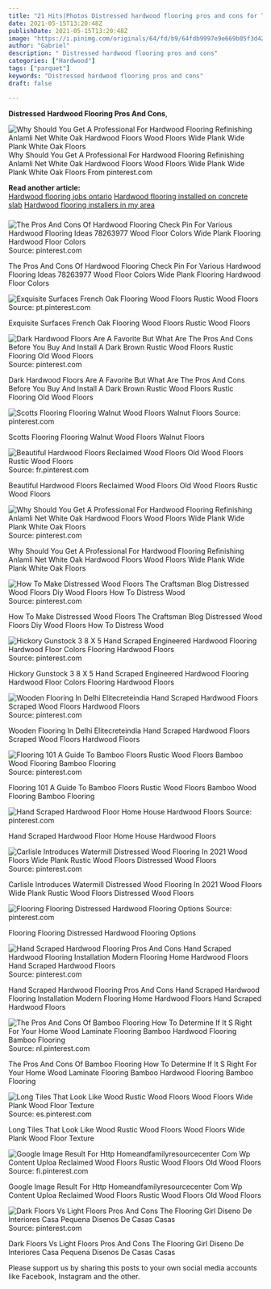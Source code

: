```yaml
---
title: "21 Hits|Photos Distressed hardwood flooring pros and cons for Types of Floor"
date: 2021-05-15T13:20:48Z
publishDate: 2021-05-15T13:20:48Z
image: "https://i.pinimg.com/originals/64/fd/b9/64fdb9997e9e669b05f3d42395dc03f6.jpg"
author: "Gabriel"
description: " Distressed hardwood flooring pros and cons"
categories: ["Hardwood"]
tags: ["parquet"]
keywords: "Distressed hardwood flooring pros and cons"
draft: false

---
```

<!-- Head tag Code -->
**Distressed Hardwood Flooring Pros And Cons**, 

![Why Should You Get A Professional For Hardwood Flooring Refinishing Anlamli Net White Oak Hardwood Floors Wood Floors Wide Plank Wide Plank White Oak Floors](https://i.pinimg.com/originals/d0/0f/a5/d00fa5333f43a4853f0bd6690bd2a77f.jpg "Why Should You Get A Professional For Hardwood Flooring Refinishing Anlamli Net White Oak Hardwood Floors Wood Floors Wide Plank Wide Plank White Oak Floors")
Why Should You Get A Professional For Hardwood Flooring Refinishing Anlamli Net White Oak Hardwood Floors Wood Floors Wide Plank Wide Plank White Oak Floors From pinterest.com

**Read another article:**  
[Hardwood flooring jobs ontario](/hardwood-flooring-jobs-ontario/)
[Hardwood flooring installed on concrete slab](/hardwood-flooring-installed-on-concrete-slab/)
[Hardwood flooring installers in my area](/hardwood-flooring-installers-in-my-area/)




### 

 


![The Pros And Cons Of Hardwood Flooring Check Pin For Various Hardwood Flooring Ideas 78263977 Wood Floor Colors Wide Plank Flooring Hardwood Floor Colors](https://i.pinimg.com/474x/d6/ae/2b/d6ae2bfcc882baa8c6773f99bd553f01.jpg "The Pros And Cons Of Hardwood Flooring Check Pin For Various Hardwood Flooring Ideas 78263977 Wood Floor Colors Wide Plank Flooring Hardwood Floor Colors")
Source: pinterest.com

The Pros And Cons Of Hardwood Flooring Check Pin For Various Hardwood Flooring Ideas 78263977 Wood Floor Colors Wide Plank Flooring Hardwood Floor Colors  

![Exquisite Surfaces French Oak Flooring Wood Floors Rustic Wood Floors](https://i.pinimg.com/originals/fa/31/4b/fa314b26989bc6916a875d7fbb2ce2fe.jpg "Exquisite Surfaces French Oak Flooring Wood Floors Rustic Wood Floors")
Source: pt.pinterest.com

Exquisite Surfaces French Oak Flooring Wood Floors Rustic Wood Floors  

![Dark Hardwood Floors Are A Favorite But What Are The Pros And Cons Before You Buy And Install A Dark Brown Rustic Wood Floors Rustic Flooring Old Wood Floors](https://i.pinimg.com/564x/2a/97/93/2a979375a8be0821bb82d84665728684.jpg "Dark Hardwood Floors Are A Favorite But What Are The Pros And Cons Before You Buy And Install A Dark Brown Rustic Wood Floors Rustic Flooring Old Wood Floors")
Source: pinterest.com

Dark Hardwood Floors Are A Favorite But What Are The Pros And Cons Before You Buy And Install A Dark Brown Rustic Wood Floors Rustic Flooring Old Wood Floors  

![Scotts Flooring Flooring Walnut Wood Floors Walnut Floors](https://i.pinimg.com/originals/61/98/5e/61985edaf35c0d34a50b684fdd631b19.jpg "Scotts Flooring Flooring Walnut Wood Floors Walnut Floors")
Source: pinterest.com

Scotts Flooring Flooring Walnut Wood Floors Walnut Floors  

![Beautiful Hardwood Floors Reclaimed Wood Floors Old Wood Floors Rustic Wood Floors](https://i.pinimg.com/474x/39/b9/5b/39b95bd4893f7babb00be3732c81a8e3--reclaimed-wood-floors-distressed-hardwood-floors.jpg "Beautiful Hardwood Floors Reclaimed Wood Floors Old Wood Floors Rustic Wood Floors")
Source: fr.pinterest.com

Beautiful Hardwood Floors Reclaimed Wood Floors Old Wood Floors Rustic Wood Floors  

![Why Should You Get A Professional For Hardwood Flooring Refinishing Anlamli Net White Oak Hardwood Floors Wood Floors Wide Plank Wide Plank White Oak Floors](https://i.pinimg.com/originals/d0/0f/a5/d00fa5333f43a4853f0bd6690bd2a77f.jpg "Why Should You Get A Professional For Hardwood Flooring Refinishing Anlamli Net White Oak Hardwood Floors Wood Floors Wide Plank Wide Plank White Oak Floors")
Source: pinterest.com

Why Should You Get A Professional For Hardwood Flooring Refinishing Anlamli Net White Oak Hardwood Floors Wood Floors Wide Plank Wide Plank White Oak Floors  

![How To Make Distressed Wood Floors The Craftsman Blog Distressed Wood Floors Diy Wood Floors How To Distress Wood](https://i.pinimg.com/originals/43/e9/36/43e93676efd41199446321896d805b86.jpg "How To Make Distressed Wood Floors The Craftsman Blog Distressed Wood Floors Diy Wood Floors How To Distress Wood")
Source: pinterest.com

How To Make Distressed Wood Floors The Craftsman Blog Distressed Wood Floors Diy Wood Floors How To Distress Wood  

![Hickory Gunstock 3 8 X 5 Hand Scraped Engineered Hardwood Flooring Hardwood Floor Colors Flooring Hardwood Floors](https://i.pinimg.com/564x/c3/c9/13/c3c91340f8afbef39fd177ef80336cb2--engineered-hardwood-flooring-hardwood-floors.jpg "Hickory Gunstock 3 8 X 5 Hand Scraped Engineered Hardwood Flooring Hardwood Floor Colors Flooring Hardwood Floors")
Source: pinterest.com

Hickory Gunstock 3 8 X 5 Hand Scraped Engineered Hardwood Flooring Hardwood Floor Colors Flooring Hardwood Floors  

![Wooden Flooring In Delhi Elitecreteindia Hand Scraped Hardwood Floors Scraped Wood Floors Hardwood Floors](https://i.pinimg.com/originals/11/9d/ee/119deef2be8c8529bb51cfb4e087ccb7.png "Wooden Flooring In Delhi Elitecreteindia Hand Scraped Hardwood Floors Scraped Wood Floors Hardwood Floors")
Source: pinterest.com

Wooden Flooring In Delhi Elitecreteindia Hand Scraped Hardwood Floors Scraped Wood Floors Hardwood Floors  

![Flooring 101 A Guide To Bamboo Floors Rustic Wood Floors Bamboo Wood Flooring Bamboo Flooring](https://i.pinimg.com/originals/af/23/ab/af23ab0b3f91570f808898bae13566ae.jpg "Flooring 101 A Guide To Bamboo Floors Rustic Wood Floors Bamboo Wood Flooring Bamboo Flooring")
Source: pinterest.com

Flooring 101 A Guide To Bamboo Floors Rustic Wood Floors Bamboo Wood Flooring Bamboo Flooring  

![Hand Scraped Hardwood Floor Home House Hardwood Floors](https://i.pinimg.com/originals/39/2a/24/392a24424a1d8d1752512185abe3b8e1.jpg "Hand Scraped Hardwood Floor Home House Hardwood Floors")
Source: pinterest.com

Hand Scraped Hardwood Floor Home House Hardwood Floors  

![Carlisle Introduces Watermill Distressed Wood Flooring In 2021 Wood Floors Wide Plank Rustic Wood Floors Distressed Wood Floors](https://i.pinimg.com/736x/ea/b2/0b/eab20b5e22350d833dd9025035ea972e.jpg "Carlisle Introduces Watermill Distressed Wood Flooring In 2021 Wood Floors Wide Plank Rustic Wood Floors Distressed Wood Floors")
Source: pinterest.com

Carlisle Introduces Watermill Distressed Wood Flooring In 2021 Wood Floors Wide Plank Rustic Wood Floors Distressed Wood Floors  

![Flooring Flooring Distressed Hardwood Flooring Options](https://i.pinimg.com/originals/69/4d/88/694d889404813615adb178b3f117e056.jpg "Flooring Flooring Distressed Hardwood Flooring Options")
Source: pinterest.com

Flooring Flooring Distressed Hardwood Flooring Options  

![Hand Scraped Hardwood Flooring Pros And Cons Hand Scraped Hardwood Flooring Installation Modern Flooring Home Hardwood Floors Hand Scraped Hardwood Floors](https://i.pinimg.com/originals/1c/b8/3a/1cb83ad35e7317cc1a62f0db3cd7a9ea.jpg "Hand Scraped Hardwood Flooring Pros And Cons Hand Scraped Hardwood Flooring Installation Modern Flooring Home Hardwood Floors Hand Scraped Hardwood Floors")
Source: pinterest.com

Hand Scraped Hardwood Flooring Pros And Cons Hand Scraped Hardwood Flooring Installation Modern Flooring Home Hardwood Floors Hand Scraped Hardwood Floors  

![The Pros And Cons Of Bamboo Flooring How To Determine If It S Right For Your Home Wood Laminate Flooring Bamboo Hardwood Flooring Bamboo Flooring](https://i.pinimg.com/474x/6e/d2/a5/6ed2a5580a5ec857ea1ed6a60fc40eee.jpg "The Pros And Cons Of Bamboo Flooring How To Determine If It S Right For Your Home Wood Laminate Flooring Bamboo Hardwood Flooring Bamboo Flooring")
Source: nl.pinterest.com

The Pros And Cons Of Bamboo Flooring How To Determine If It S Right For Your Home Wood Laminate Flooring Bamboo Hardwood Flooring Bamboo Flooring  

![Long Tiles That Look Like Wood Rustic Wood Floors Wood Floors Wide Plank Wood Floor Texture](https://i.pinimg.com/originals/a4/c5/c1/a4c5c17b12c6d8c5d8de448b7992f793.jpg "Long Tiles That Look Like Wood Rustic Wood Floors Wood Floors Wide Plank Wood Floor Texture")
Source: es.pinterest.com

Long Tiles That Look Like Wood Rustic Wood Floors Wood Floors Wide Plank Wood Floor Texture  

![Google Image Result For Http Homeandfamilyresourcecenter Com Wp Content Uploa Reclaimed Wood Floors Rustic Wood Floors Old Wood Floors](https://i.pinimg.com/564x/2f/36/50/2f36509d6d58976efba6d952da980aef--reclaimed-wood-floors-distressed-hardwood-floors.jpg "Google Image Result For Http Homeandfamilyresourcecenter Com Wp Content Uploa Reclaimed Wood Floors Rustic Wood Floors Old Wood Floors")
Source: fi.pinterest.com

Google Image Result For Http Homeandfamilyresourcecenter Com Wp Content Uploa Reclaimed Wood Floors Rustic Wood Floors Old Wood Floors  

![Dark Floors Vs Light Floors Pros And Cons The Flooring Girl Diseno De Interiores Casa Pequena Disenos De Casas Casas](https://i.pinimg.com/originals/64/fd/b9/64fdb9997e9e669b05f3d42395dc03f6.jpg "Dark Floors Vs Light Floors Pros And Cons The Flooring Girl Diseno De Interiores Casa Pequena Disenos De Casas Casas")
Source: pinterest.com

Dark Floors Vs Light Floors Pros And Cons The Flooring Girl Diseno De Interiores Casa Pequena Disenos De Casas Casas  

Please support us by sharing this posts to your own social media accounts like Facebook, Instagram and the other.

